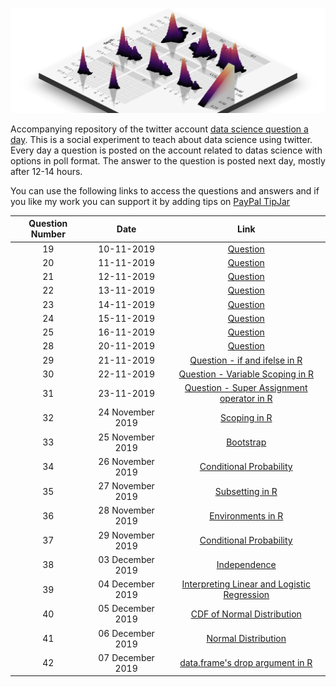 ![](logo.png)

Accompanying repository of the twitter account [data science question a day](https://twitter.com/data_question). This is a social experiment to teach about data science using twitter. Every day a question is posted on the account related to datas science with options in poll format. The answer to the question is posted next day, mostly after 12-14 hours.

You can use the following links to access the questions and answers and if you like my work you can support it by adding tips on <a href='https://www.paypal.me/mohit2013'>PayPal TipJar</a>

| Question Number | Date | Link |
| :---: | :---: | :---: |
| 19 | 10-11-2019 | [Question](https://mohit2152sharma.github.io/Data-Science-Question-A-Day/questions/10112019_19_R/10112019_19_R.html) |
| 20 | 11-11-2019 | [Question](https://mohit2152sharma.github.io/Data-Science-Question-A-Day/questions/11112019_20_DS/11112019_20_DS.html) |
| 21 | 12-11-2019 | [Question](https://mohit2152sharma.github.io/Data-Science-Question-A-Day/questions/12112019_21_DS/12112019_21_DS.html) |
| 22 | 13-11-2019 | [Question](https://mohit2152sharma.github.io/Data-Science-Question-A-Day/questions/13112019_22_R/13112019_22_R.html) |
| 23 | 14-11-2019 | [Question](https://mohit2152sharma.github.io/Data-Science-Question-A-Day/questions/14112019_23_DS/14112019_23_DS.html) |
| 24 | 15-11-2019 | [Question](https://mohit2152sharma.github.io/Data-Science-Question-A-Day/questions/15112019_24_R/15112019_24_R.html) |
| 25 | 16-11-2019 | [Question](https://mohit2152sharma.github.io/Data-Science-Question-A-Day/questions/16112019_25_R/16112019_25_R.html) |
| 28 | 20-11-2019 | [Question](https://mohit2152sharma.github.io/Data-Science-Question-A-Day/questions/20112019_28_R/20112019_28_R.html) |
| 29 | 21-11-2019 | [Question - if and ifelse in R](https://mohit2152sharma.github.io/Data-Science-Question-A-Day/questions/21112019_29_R/21112019_29_R.html) |
| 30 | 22-11-2019 | [Question - Variable Scoping in R](https://mohit2152sharma.github.io/Data-Science-Question-A-Day/questions/22112019_29_R/22112019_30_R.html) |
| 31 | 23-11-2019 | [Question - Super Assignment operator in R](https://mohit2152sharma.github.io/Data-Science-Question-A-Day/questions/23112019_31_R/23112019_31_R.html) |
| 32 | 24 November 2019 | [Scoping in R](https://mohit2152sharma.github.io/Data-Science-Question-A-Day/questions/24112019_R/24112019_R.html) |
| 33 | 25 November 2019 | [Bootstrap](https://mohit2152sharma.github.io/Data-Science-Question-A-Day/questions/25112019_DS/25112019_DS.html) |
| 34 | 26 November 2019 | [Conditional Probability](https://mohit2152sharma.github.io/Data-Science-Question-A-Day/questions/26112019_DS/26112019_DS.html) |
| 35 | 27 November 2019 | [Subsetting in R](https://mohit2152sharma.github.io/Data-Science-Question-A-Day/questions/27112019_R/27112019_R.html) |
| 36 | 28 November 2019 | [Environments in R](https://mohit2152sharma.github.io/Data-Science-Question-A-Day/questions/28112019_R/28112019_R.html) |
| 37 | 29 November 2019 | [Conditional Probability](https://mohit2152sharma.github.io/Data-Science-Question-A-Day/questions/29112019_DS/29112019_DS.html) |
| 38 | 03 December 2019 | [Independence](https://mohit2152sharma.github.io/Data-Science-Question-A-Day/questions/03122019_DS/03122019_DS.html) |
| 39 | 04 December 2019 | [Interpreting Linear and Logistic Regression](https://mohit2152sharma.github.io/Data-Science-Question-A-Day/questions/04122019_DS/04122019_DS.html) |
| 40 | 05 December 2019 | [CDF of Normal Distribution](https://mohit2152sharma.github.io/Data-Science-Question-A-Day/questions/05122019_DS/05122019_DS.html) |
| 41 | 06 December 2019 | [Normal Distribution](https://mohit2152sharma.github.io/Data-Science-Question-A-Day/questions/06122019_DS/06122019_DS.html) |
| 42 | 07 December 2019 | [data.frame's drop argument in R](https://mohit2152sharma.github.io/Data-Science-Question-A-Day/questions/07122019_R/07122019_R.html) |
